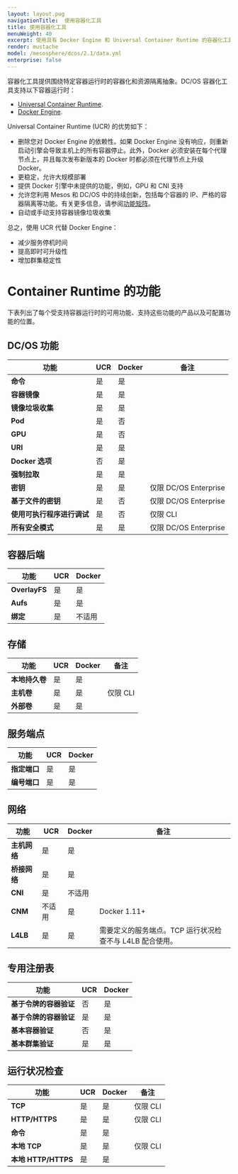```yaml
---
layout: layout.pug
navigationTitle:  使用容器化工具
title: 使用容器化工具
menuWeight: 40
excerpt: 使用具有 Docker Engine 和 Universal Container Runtime 的容器化工具
render: mustache
model: /mesosphere/dcos/2.1/data.yml
enterprise: false
---
```


容器化工具提供围绕特定容器运行时的容器化和资源隔离抽象。DC/OS 容器化工具支持以下容器运行时：

- [Universal Container Runtime](/mesosphere/dcos/cn/2.1/deploying-services/containerizers/ucr/).
- [Docker Engine](/mesosphere/dcos/cn/2.1/deploying-services/containerizers/docker-containerizer/).

Universal Container Runtime (UCR) 的优势如下：

* 删除您对 Docker Engine 的依赖性。如果 Docker Engine 没有响应，则重新启动引擎会导致主机上的所有容器停止。此外，Docker 必须安装在每个代理节点上，并且每次发布新版本的 Docker 时都必须在代理节点上升级 Docker。
* 更稳定，允许大规模部署
* 提供 Docker 引擎中未提供的功能，例如，GPU 和 CNI 支持
* 允许您利用 Mesos 和 DC/OS 中的持续创新，包括每个容器的 IP、严格的容器隔离等功能。有关更多信息，请参阅[功能矩阵](#container-runtime-features)。
* 自动或手动支持容器镜像垃圾收集

总之，使用 UCR 代替 Docker Engine：

- 减少服务停机时间
- 提高即时可升级性
- 增加群集稳定性

# Container Runtime 的功能

下表列出了每个受支持容器运行时的可用功能、支持这些功能的产品以及可配置功能的位置。

## DC/OS 功能

|  功能                                | UCR         | Docker    | 备注  |
| --------------------------------------- | ----------- | --------- | -------- |
| **命令**                             | 是         | 是       |           |
| **容器镜像**                    | 是         | 是       |          |
| **镜像垃圾收集**            | 是         | 是       |          |
| **Pod**                                | 是         | 否        |          |
| **GPU**                                | 是         | 否        |          |
| **URI**                                | 是         | 是       |          |
| **Docker 选项**                      | 否          | 是       |          |
| **强制拉取**                          | 是         | 是       |          |
| **密钥**                             | 是         | 是       | 仅限 DC/OS Enterprise |
| **基于文件的密钥**                  | 是         | 否        | 仅限 DC/OS Enterprise |
| **使用可执行程序进行调试**                 | 是         | 否        | 仅限 CLI |
| **所有安全模式**                  | 是         | 是       | 仅限 DC/OS Enterprise |

## 容器后端

|  功能                                | UCR         | Docker    |
| --------------------------------------- | ----------- | --------- |
| **OverlayFS**                           | 是         | 是       |
| **Aufs**                                | 是         | 是       |
| **绑定**                                | 是         | 不适用       |

## 存储

|  功能                                | UCR         | Docker    | 备注  |
| --------------------------------------- | ----------- | --------- | --------- |
| **本地持久卷**                      | 是         | 是       |           |
| **主机卷**                        | 是         | 是       | 仅限 CLI  |
| **外部卷**                    | 是         | 是       |           |

## 服务端点

|  功能                                | UCR         | Docker    |
| --------------------------------------- | ----------- | --------- |
| **指定端口**                         | 是         | 是       |
| **编号端口**                      | 是         | 是       |

## 网络

|  功能                                | UCR         | Docker    | 备注  |
| --------------------------------------- | ----------- | --------- | --------- |
| **主机网络**                     | 是         | 是       |           |
| **桥接网络**                   | 是         | 是       |           |
| **CNI**                                 | 是         | 不适用       |           |
| **CNM**                                 | 不适用         | 是       | Docker 1.11+ |
| **L4LB**                                | 是         | 是       | 需要定义的服务端点。TCP 运行状况检查不与 L4LB 配合使用。 |

## 专用注册表

|  功能                                | UCR         | Docker    |
| --------------------------------------- | ----------- | --------- |
| **基于令牌的容器验证**          | 否          | 是       |
| **基于令牌的容器验证**            | 是         | 是       |
| **基本容器验证**                | 否          | 是       |
| **基本群集验证**                  | 是         | 是       |

## 运行状况检查

|  功能                                | UCR         | Docker    | 备注  |
| --------------------------------------- | ----------- | --------- | --------- |
| **TCP**                                 | 是         | 是       | 仅限 CLI  |
| **HTTP/HTTPS**                          | 是         | 是       | 仅限 CLI  |
| **命令**                             | 是         | 是       |           |
| **本地 TCP**                           | 是         | 是       | 仅限 CLI  |
| **本地 HTTP/HTTPS**                    | 是         | 是       |           |
